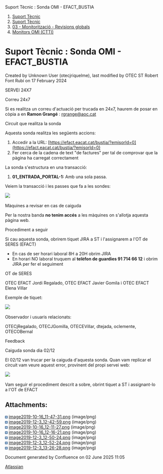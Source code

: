 Suport Tècnic : Sonda OMI - EFACT\_BUSTIA  

1.  [Suport Tècnic](index.html)
2.  [Suport Tècnic](13893782.html)
3.  [03 - Monitorització - Revisions globals](26313327.html)
4.  [Monitors OMI (CTTI)](26313608.html)

Suport Tècnic : Sonda OMI - EFACT\_BUSTIA
=========================================

Created by Unknown User (otecjriquelme), last modified by OTEC ST Robert Font Rubí on 17 February 2024

SERVEI 24X7

Correu 24x7

Si es realitza un correu d'actuació per trucada en 24x7, haurem de posar en còpia a en **Ramon Grangé** : [rgrange@aoc.cat](mailto:rgrange@aoc.cat)

Circuit que realitza la sonda

Aquesta sonda realitza les següents accions:

1.  Accedir a la URL: [https://efact.eacat.cat/bustia/?emisorId=0](https://efact.eacat.cat/bustia/?emisorId=0)
2.  Fer cerca de la cadena de text "de factures" per tal de comprovar que la pàgina ha carregat correctament

La sonda s'estructura en una transacció:

1.  **01\_ENTRADA\_PORTAL-1:** Amb una sola passa.

Veiem la transacció i les passes que fa a les sondes:

![](attachments/30868302/30868307.png)

  

Màquines a revisar en cas de caiguda

Per la nostra banda **no tenim accés** a les màquines on s'allotja aquesta pàgina web.

Procediment a seguir

Si cau aquesta sonda, obrirem tiquet JIRA a ST i l'assignarem a l'OT de SERES (EFACT)

*   En cas de ser horari laboral 8H a 20H obrim JIRA
*   En horari NO laboral truquem al **telèfon de guardies 91 714 66 12** i obrim JIRA per fer el seguiment

  

OT de SERES

OTEC EFACT Jordi Regalado, OTEC EFACT Javier Gomila i OTEC EFACT Elena Villar

Exemple de tiquet:

![](attachments/30868302/30868310.png)  
  
  

Observador i usuaris relacionats:

OTECjRegalado, OTECJGomilla, OTECEVillar, dtejada, oclemente, OTECOBernal

Feedback

Caiguda sonda dia 02/12

El 02/12 van trucar per la caiguda d'aquesta sonda. Quan vam replicar el circuit vam veure aquest error, provinent del propi servei web:

![](attachments/30868302/30868311.png)

Vam seguir el procediment descrit a sobre, obrint tiquet a ST i assignant-lo a l'OT de EFACT

Attachments:
------------

![](images/icons/bullet_blue.gif) [image2019-10-16\_11-47-31.png](attachments/30868302/30868306.png) (image/png)  
![](images/icons/bullet_blue.gif) [image2019-12-3\_12-42-59.png](attachments/30868302/30868307.png) (image/png)  
![](images/icons/bullet_blue.gif) [image2019-10-16\_12-11-27.png](attachments/30868302/30868308.png) (image/png)  
![](images/icons/bullet_blue.gif) [image2019-10-16\_12-16-21.png](attachments/30868302/30868309.png) (image/png)  
![](images/icons/bullet_blue.gif) [image2019-12-3\_12-50-24.png](attachments/30868302/30868310.png) (image/png)  
![](images/icons/bullet_blue.gif) [image2019-12-3\_12-52-24.png](attachments/30868302/30868311.png) (image/png)  
![](images/icons/bullet_blue.gif) [image2019-12-3\_13-26-28.png](attachments/30868302/30868336.png) (image/png)  

Document generated by Confluence on 02 June 2025 11:05

[Atlassian](http://www.atlassian.com/)
